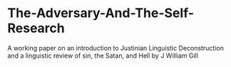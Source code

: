# The-Adversary-And-The-Self-Research
A working paper on an introduction to Justinian Linguistic Deconstruction and a linguistic review of sin, the Satan, and Hell by J William Gill
